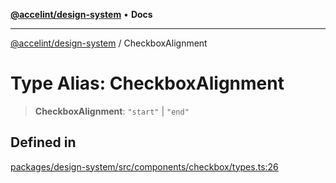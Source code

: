 [**@accelint/design-system**](../README.md) • **Docs**

***

[@accelint/design-system](../README.md) / CheckboxAlignment

# Type Alias: CheckboxAlignment

> **CheckboxAlignment**: `"start"` \| `"end"`

## Defined in

[packages/design-system/src/components/checkbox/types.ts:26](https://github.com/gohypergiant/standard-toolkit/blob/258694cea8ed8bbd956b3cf5da47c2c9debcf127/packages/design-system/src/components/checkbox/types.ts#L26)
